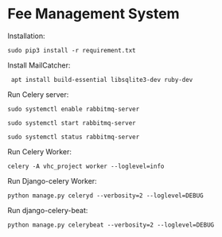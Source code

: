 # Fee Management System


Installation:

    sudo pip3 install -r requirement.txt
    
Install MailCatcher:
    
     apt install build-essential libsqlite3-dev ruby-dev
     
       

Run Celery server:

    sudo systemctl enable rabbitmq-server
    
    sudo systemctl start rabbitmq-server
    
    sudo systemctl status rabbitmq-server


Run Celery Worker:

    celery -A vhc_project worker --loglevel=info

Run Django-celery Worker:

    python manage.py celeryd --verbosity=2 --loglevel=DEBUG

Run django-celery-beat:

    python manage.py celerybeat --verbosity=2 --loglevel=DEBUG
